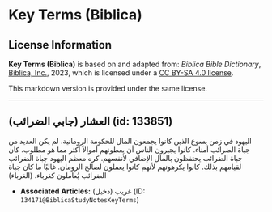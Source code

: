 # Key Terms (Biblica)

## License Information

**Key Terms (Biblica)** is based on and adapted from: _Biblica Bible Dictionary_, [Biblica, Inc.](https://www.biblica.com/), 2023, which is licensed under a [CC BY-SA 4.0 license](https://creativecommons.org/licenses/by-sa/4.0/legalcode.en).

This markdown version is provided under the same license.



--------------------------------

## العشار (جابي الضرائب) (id: 133851)

اليهود في زمن يسوع الذين كانوا يجمعون المال للحكومة الرومانية. لم يكن العديد من جباة الضرائب أمناء. كانوا يجبرون الناس أن يعطونهم أموالاً أكثر مما هو مطلوب. كان جباة الضرائب يحتفظون بالمال الإضافي لأنفسهم. كره معظم اليهود جباة الضرائب لقيامهم بذلك. كانوا يكرهونهم لأنهم كانوا يعملون لصالح الرومان. غالبًا ما كان جباة الضرائب يُعاملون كغرباء. (الغرباء)

* **Associated Articles:** غريب (دخيل) (ID: `134171@BiblicaStudyNotesKeyTerms`)

